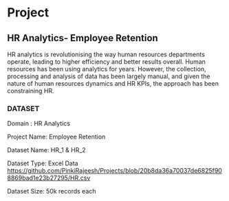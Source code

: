 # Project
## HR Analytics- Employee Retention 

HR analytics is revolutionising the way human resources departments operate, leading to higher efficiency and better results overall. Human resources has been using analytics for years. However, the collection, processing and analysis of data has been largely manual, and given the nature of human resources dynamics and HR KPIs, the approach has been constraining HR. 

### DATASET

Domain : HR Analytics

Project Name: Employee Retention

Dataset Name: HR_1 & HR_2

Dataset Type: Excel Data
https://github.com/PinkiRajeesh/Projects/blob/20b8da36a70037de6825f908869bad1e23b27295/HR.csv

Dataset Size: 50k records each

